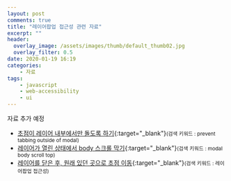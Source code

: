 ```yaml
---
layout: post
comments: true
title: "레이어팝업 접근성 관련 자료"
excerpt: ""
header:
  overlay_image: /assets/images/thumb/default_thumb02.jpg
  overlay_filter: 0.5
date: 2020-01-19 16:19
categories:
    - 자료
tags:
    - javascript
    - web-accessibility
    - ui
---
```


자료 추가 예정

* [초점이 레이어 내부에서만 돌도록 하기](https://stackoverflow.com/questions/14572084/keep-tabbing-within-modal-pane-only){:target="_blank"}<small>(검색 키워드 : prevent tabbing outside of modal)</small>
* [레이어가 열린 상태에서 body 스크롤 막기](https://css-tricks.com/prevent-page-scrolling-when-a-modal-is-open/){:target="_blank"}<small>(검색 키워드 : modal body scroll top)</small>
* [레이어를 닫은 후, 원래 있던 곳으로 초점 이동](https://www.wah.or.kr:444/Participation/consultingView.asp?seq=10354&page=1&cType=&FindTxt=&flag=2&FindCol=0){:target="_blank"}<small>(검색 키워드 : 레이어팝업 접근성)</small>